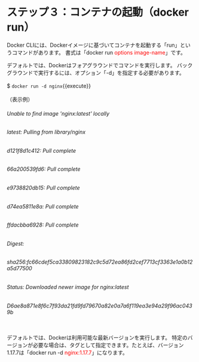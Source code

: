 # ステップ３：コンテナの起動（docker run）
Docker CLIには、Dockerイメージに基づいてコンテナを起動する「run」というコマンドがあります。 書式は「docker run <span style="color: red; ">options image-name</span>」です。  

デフォルトでは、Dockerはフォアグラウンドでコマンドを実行します。 バックグラウンドで実行するには、オプション「-d」を指定する必要があります。  
<br>
$ `docker run -d nginx`{{execute}}  
<br>
（表示例）  
###### Unable to find image 'nginx:latest' locally  
###### latest: Pulling from library/nginx  
###### d121f8d1c412: Pull complete  
###### 66a200539fd6: Pull complete  
###### e9738820db15: Pull complete  
###### d74ea5811e8a: Pull complete  
###### ffdacbba6928: Pull complete  
###### Digest:  
###### sha256:fc66cdef5ca33809823182c9c5d72ea86fd2cef7713cf3363e1a0b12a5d77500  
###### Status: Downloaded newer image for nginx:latest  
###### D6ae8a871e8f6c7f93da21fd9fd79670a82e0a7a6f119ea3e94a29f96ac0439b  
<br>
デフォルトでは、Dockerは利用可能な最新バージョンを実行します。 特定のバージョンが必要な場合は、タグとして指定できます。たとえば、バージョン1.17.7は「docker run -d <span style="color: red; ">nginx:1.17.7</span>」になります。
